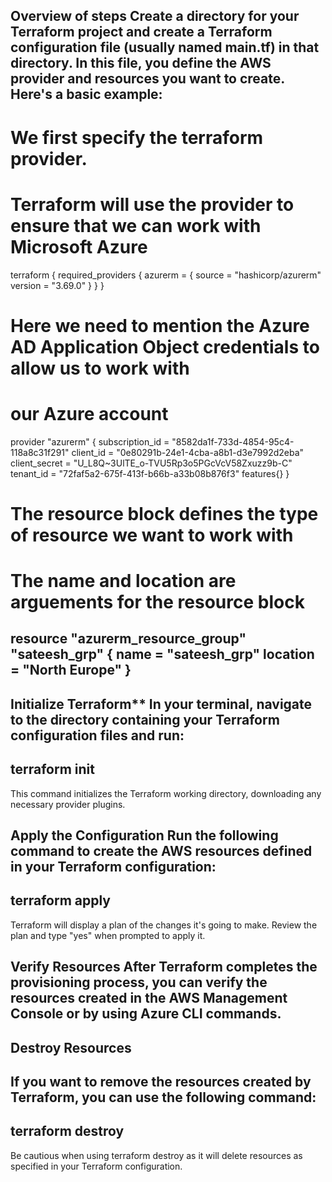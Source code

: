 Overview of steps
Create a directory for your Terraform project and create a Terraform configuration file (usually named main.tf) in that directory. In this file, you define the AWS provider and resources you want to create. Here's a basic example:
---
   # We first specify the terraform provider. 
# Terraform will use the provider to ensure that we can work with Microsoft Azure

terraform {
  required_providers {
    azurerm = {
      source = "hashicorp/azurerm"
      version = "3.69.0"
    }
  }
}
# Here we need to mention the Azure AD Application Object credentials to allow us to work with 
# our Azure account
provider "azurerm" {
  subscription_id  = "8582da1f-733d-4854-95c4-118a8c31f291"
  client_id        = "0e80291b-24e1-4cba-a8b1-d3e7992d2eba"
  client_secret    = "U_L8Q~3UlTE_o-TVU5Rp3o5PGcVcV58Zxuzz9b-C"
  tenant_id        = "72faf5a2-675f-413f-b66b-a33b08b876f3"
  features{}
}
# The resource block defines the type of resource we want to work with
# The name and location are arguements for the resource block
resource "azurerm_resource_group" "sateesh_grp" {
  name = "sateesh_grp"
  location = "North Europe" 
}
---
Initialize Terraform**
In your terminal, navigate to the directory containing your Terraform configuration files and run:
---
terraform init
---
This command initializes the Terraform working directory, downloading any necessary provider plugins.

Apply the Configuration
Run the following command to create the AWS resources defined in your Terraform configuration:
---
terraform apply
---
Terraform will display a plan of the changes it's going to make. Review the plan and type "yes" when prompted to apply it.

Verify Resources
After Terraform completes the provisioning process, you can verify the resources created in the AWS Management Console or by using Azure CLI commands.
---
Destroy Resources
---
If you want to remove the resources created by Terraform, you can use the following command:
---
terraform destroy
---
Be cautious when using terraform destroy as it will delete resources as specified in your Terraform configuration.
